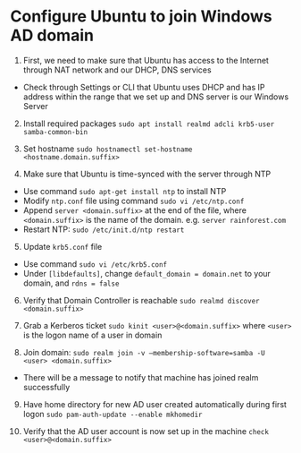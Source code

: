 # Configure Ubuntu to join Windows AD domain
1. First, we need to make sure that Ubuntu has access to the Internet through NAT network and our DHCP, DNS services
- Check through Settings or CLI that Ubuntu uses DHCP and has IP address within the range that we set up and DNS server is our Windows Server

2. Install required packages
```sudo apt install realmd adcli krb5-user samba-common-bin```

3. Set hostname
```sudo hostnamectl set-hostname <hostname.domain.suffix>```

4. Make sure that Ubuntu is time-synced with the server through NTP
- Use command ```sudo apt-get install ntp``` to install NTP
- Modify ```ntp.conf``` file using command ```sudo vi /etc/ntp.conf```
- Append ```server <domain.suffix>``` at the end of the file, where ```<domain.suffix>``` is the name of the domain. e.g. ```server rainforest.com```
- Restart NTP: ```sudo /etc/init.d/ntp restart```

5. Update ```krb5.conf``` file
- Use command ```sudo vi /etc/krb5.conf```
- Under ```[libdefaults]```, change ```default_domain = domain.net``` to your domain, and ```rdns = false```

6. Verify that Domain Controller is reachable
```sudo realmd discover <domain.suffix>```

7. Grab a Kerberos ticket
```sudo kinit <user>@<domain.suffix>``` where ```<user>``` is the logon name of a user in domain

8. Join domain:
```sudo realm join -v –membership-software=samba -U <user> <domain.suffix>```
- There will be a message to notify that machine has joined realm successfully

9. Have home directory for new AD user created automatically during first logon
```sudo pam-auth-update --enable mkhomedir```

10. Verify that the AD user account is now set up in the machine
```check <user>@<domain.suffix>```



